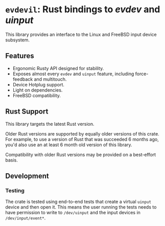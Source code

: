 # `evdevil`: Rust bindings to *evdev* and *uinput*

This library provides an interface to the Linux and FreeBSD input device subsystem.

## Features

- Ergonomic Rusty API designed for stability.
- Exposes almost every `evdev` and `uinput` feature, including force-feedback and multitouch.
- Device Hotplug support.
- Light on dependencies.
- FreeBSD compatibility.

## Rust Support

This library targets the latest Rust version.

Older Rust versions are supported by equally older versions of this crate. For example, to use a
version of Rust that was succeeded 6 months ago, you'd also use an at least 6 month old version of
this library.

Compatibility with older Rust versions may be provided on a best-effort basis.

## Development

### Testing

The crate is tested using end-to-end tests that create a virtual `uinput` device and then open it.
This means the user running the tests needs to have permission to write to `/dev/uinput` and the input devices in `/dev/input/event*`.

